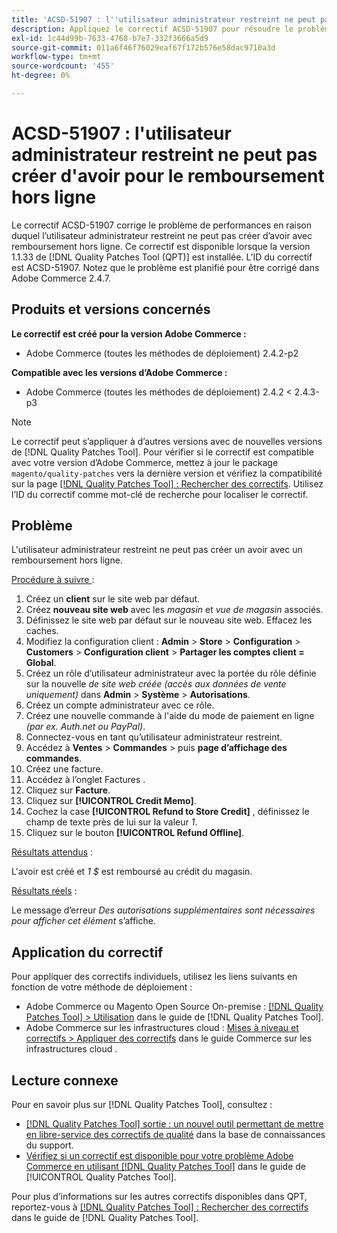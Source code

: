 ```yaml
---
title: 'ACSD-51907 : l''utilisateur administrateur restreint ne peut pas créer d''avoir pour le remboursement hors ligne'
description: Appliquez le correctif ACSD-51907 pour résoudre le problème d’Adobe Commerce en raison duquel l’utilisateur administrateur restreint ne peut pas créer d’avoir avec remboursement hors ligne.
exl-id: 1c44d99b-7633-4768-b7e7-332f3666a5d9
source-git-commit: 011a6f46f76029eaf67f172b576e58dac9710a3d
workflow-type: tm+mt
source-wordcount: '455'
ht-degree: 0%

---
```


# ACSD-51907 : l&#39;utilisateur administrateur restreint ne peut pas créer d&#39;avoir pour le remboursement hors ligne

Le correctif ACSD-51907 corrige le problème de performances en raison duquel l’utilisateur administrateur restreint ne peut pas créer d’avoir avec remboursement hors ligne. Ce correctif est disponible lorsque la version 1.1.33 de [!DNL Quality Patches Tool (QPT)] est installée. L’ID du correctif est ACSD-51907. Notez que le problème est planifié pour être corrigé dans Adobe Commerce 2.4.7.

## Produits et versions concernés

**Le correctif est créé pour la version Adobe Commerce :**

* Adobe Commerce (toutes les méthodes de déploiement) 2.4.2-p2

**Compatible avec les versions d’Adobe Commerce :**

* Adobe Commerce (toutes les méthodes de déploiement) 2.4.2 &lt; 2.4.3-p3

>[!NOTE]
>
>Le correctif peut s’appliquer à d’autres versions avec de nouvelles versions de [!DNL Quality Patches Tool]. Pour vérifier si le correctif est compatible avec votre version d’Adobe Commerce, mettez à jour le package `magento/quality-patches` vers la dernière version et vérifiez la compatibilité sur la page [[!DNL Quality Patches Tool] : Rechercher des correctifs](https://experienceleague.adobe.com/tools/commerce-quality-patches/index.html?lang=fr). Utilisez l’ID du correctif comme mot-clé de recherche pour localiser le correctif.

## Problème

L&#39;utilisateur administrateur restreint ne peut pas créer un avoir avec un remboursement hors ligne.

<u>Procédure à suivre </u> :

1. Créez un **client** sur le site web par défaut.
1. Créez **nouveau site web** avec les *magasin* et *vue de magasin* associés.
1. Définissez le site web par défaut sur le nouveau site web. Effacez les caches.
1. Modifiez la configuration client : **Admin** > **Store** > **Configuration** > **Customers** > **Configuration client** > **Partager les comptes client = Global**.
1. Créez un rôle d’utilisateur administrateur avec la portée du rôle définie sur la nouvelle *de site web créée (accès aux données de vente uniquement)* dans **Admin** > **Système** > **Autorisations**.
1. Créez un compte administrateur avec ce rôle.
1. Créez une nouvelle commande à l&#39;aide du mode de paiement en ligne *(par ex. Auth.net ou PayPal)*.
1. Connectez-vous en tant qu’utilisateur administrateur restreint.
1. Accédez à **Ventes** > **Commandes** > puis **page d’affichage des commandes**.
1. Créez une facture.
1. Accédez à l’onglet Factures .
1. Cliquez sur **Facture**.
1. Cliquez sur **[!UICONTROL Credit Memo]**.
1. Cochez la case **[!UICONTROL Refund to Store Credit]** , définissez le champ de texte près de lui sur la valeur *1*.
1. Cliquez sur le bouton **[!UICONTROL Refund Offline]**.

<u>Résultats attendus</u> :

L&#39;avoir est créé et *1 $* est remboursé au crédit du magasin.

<u>Résultats réels</u> :

Le message d’erreur *Des autorisations supplémentaires sont nécessaires pour afficher cet élément* s’affiche.

## Application du correctif

Pour appliquer des correctifs individuels, utilisez les liens suivants en fonction de votre méthode de déploiement :

* Adobe Commerce ou Magento Open Source On-premise : [[!DNL Quality Patches Tool] > Utilisation](/help/tools/quality-patches-tool/usage.md) dans le guide de [!DNL Quality Patches Tool].
* Adobe Commerce sur les infrastructures cloud : [Mises à niveau et correctifs > Appliquer des correctifs](https://experienceleague.adobe.com/docs/commerce-cloud-service/user-guide/develop/upgrade/apply-patches.html?lang=fr) dans le guide Commerce sur les infrastructures cloud .

## Lecture connexe

Pour en savoir plus sur [!DNL Quality Patches Tool], consultez :

* [[!DNL Quality Patches Tool] sortie : un nouvel outil permettant de mettre en libre-service des correctifs de qualité](https://experienceleague.adobe.com/fr/docs/commerce-operations/tools/quality-patches-tool/quality-patches-tool-to-self-serve-quality-patches) dans la base de connaissances du support.
* [Vérifiez si un correctif est disponible pour votre problème Adobe Commerce en utilisant [!DNL Quality Patches Tool]](/help/tools/quality-patches-tool/patches-available-in-qpt/check-patch-for-magento-issue-with-magento-quality-patches.md) dans le guide de [!UICONTROL Quality Patches Tool].


Pour plus d’informations sur les autres correctifs disponibles dans QPT, reportez-vous à [[!DNL Quality Patches Tool] : Rechercher des correctifs](https://experienceleague.adobe.com/tools/commerce-quality-patches/index.html?lang=fr) dans le guide de [!DNL Quality Patches Tool].

